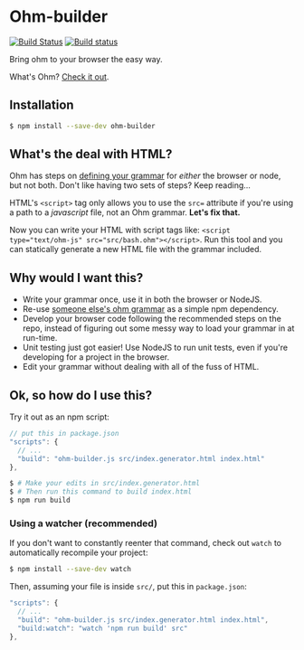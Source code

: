 # Ohm-builder

[![Build Status](https://travis-ci.org/nfischer/ohm-builder.svg?branch=master)](https://travis-ci.org/nfischer/ohm-builder)
[![Build status](https://ci.appveyor.com/api/projects/status/94si31343bhm82f5/branch/master?svg=true)](https://ci.appveyor.com/project/shelljs/ohm-builder/branch/master)

Bring ohm to your browser the easy way.

What's Ohm? [Check it out](https://github.com/cdglabs/ohm).

## Installation

```Bash
$ npm install --save-dev ohm-builder
```

## What's the deal with HTML?

Ohm has steps on [defining your
grammar](https://github.com/cdglabs/ohm#defining-grammars) for *either* the
browser or node, but not both. Don't like having two sets of steps? Keep
reading...

HTML's `<script>` tag only allows you to use the `src=` attribute if you're
using a path to a *javascript* file, not an Ohm grammar. **Let's fix that.**

Now you can write your HTML with script tags like: `<script type="text/ohm-js"
src="src/bash.ohm"></script>`. Run this tool and you can statically generate a
new HTML file with the grammar included.

## Why would I want this?

 - Write your grammar once, use it in both the browser or NodeJS.
 - Re-use [someone else's ohm
   grammar](https://www.npmjs.com/search?q=ohm+grammar) as a simple npm
   dependency.
 - Develop your browser code following the recommended steps on the repo,
   instead of figuring out some messy way to load your grammar in at run-time.
 - Unit testing just got easier! Use NodeJS to run unit tests, even if you're
   developing for a project in the browser.
 - Edit your grammar without dealing with all of the fuss of HTML.

## Ok, so how do I use this?

Try it out as an npm script:

```javascript
// put this in package.json
"scripts": {
  // ...
  "build": "ohm-builder.js src/index.generator.html index.html"
},
```

```bash
$ # Make your edits in src/index.generator.html
$ # Then run this command to build index.html
$ npm run build
```

### Using a watcher (recommended)

If you don't want to constantly reenter that command, check out `watch` to
automatically recompile your project:

```bash
$ npm install --save-dev watch
```

Then, assuming your file is inside `src/`, put this in `package.json`:

```javascript
"scripts": {
  // ...
  "build": "ohm-builder.js src/index.generator.html index.html",
  "build:watch": "watch 'npm run build' src"
},
```
